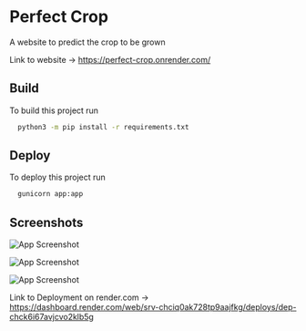 
# Perfect Crop

A website to predict the crop to be grown

Link to website -> https://perfect-crop.onrender.com/




## Build

To build this project run

```bash
  python3 -m pip install -r requirements.txt
```

## Deploy

To deploy this project run

```bash
  gunicorn app:app
```

## Screenshots

![App Screenshot](https://i.imgur.com/D0Ipqyf.png)

![App Screenshot](https://i.imgur.com/TjLUE3T.png)

![App Screenshot](https://i.imgur.com/xcNzBjH.png)


Link to Deployment on render.com -> https://dashboard.render.com/web/srv-chciq0ak728tp9aajfkg/deploys/dep-chck6i67avjcvo2klb5g
